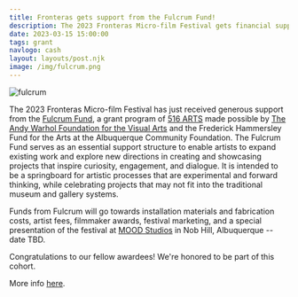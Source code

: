 ```yaml
---
title: Fronteras gets support from the Fulcrum Fund!
description: The 2023 Fronteras Micro-film Festival gets financial support from 516 ARTS Fulcrum Fund!
date: 2023-03-15 15:00:00
tags: grant
navlogo: cash
layout: layouts/post.njk
image: /img/fulcrum.png
---
```


<img src="/img/fulcrum-horizontal.png" alt="fulcrum" class="post-hero">

The 2023 Fronteras Micro-film Festival has just received generous support from the [Fulcrum Fund](https://www.516arts.org/opportunities/fulcrum-fund), a grant program of [516 ARTS](https://516arts.org) made possible by [The Andy Warhol Foundation for the Visual Arts](https://warholfoundation.org) and the Frederick Hammersley Fund for the Arts at the Albuquerque Community Foundation. The Fulcrum Fund serves as an essential support structure to enable artists to expand existing work and explore new directions in creating and showcasing projects that inspire curiosity, engagement, and dialogue. It is intended to be a springboard for artistic processes that are experimental and forward thinking, while celebrating projects that may not fit into the traditional museum and gallery systems.

Funds from Fulcrum will go towards installation materials and fabrication costs, artist fees, filmmaker awards, festival marketing, and a special presentation of the festival at [MOOD Studios](https://www.google.com/maps/place/MOOD/@35.081776,-106.6140422,17z/data=!3m1!4b1!4m6!3m5!1s0x87220bb5a9f9a0af:0x6fadae02b188071a!8m2!3d35.0817716!4d-106.6118482!16s%2Fg%2F11q2pq419m) in Nob Hill, Albuquerque -- date TBD.

Congratulations to our fellow awardees! We're honored to be part of this cohort.

More info [here]().